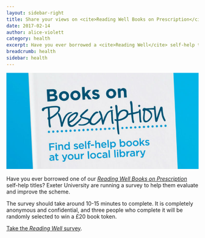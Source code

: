 ```yaml
---
layout: sidebar-right
title: Share your views on <cite>Reading Well Books on Prescription</cite>
date: 2017-02-14
author: alice-violett
category: health
excerpt: Have you ever borrowed a <cite>Reading Well</cite> self-help title? Please help improve the <cite>Books on Prescription</cite> scheme by taking this survey.
breadcrumb: health
sidebar: health
---
```


![Reading Well Books on Prescription](/images/featured/featured-books-on-prescription.jpg)

Have you ever borrowed one of our [<cite>Reading Well Books on Prescription</cite>](/health/lists/health-lists/books-on-prescription-self-help-reading/) self-help titles? Exeter University are running a survey to help them evaluate and improve the scheme.

The survey should take around 10-15 minutes to complete. It is completely anonymous and confidential, and three people who complete it will be randomly selected to win a £20 book token.

[Take the <cite>Reading Well</cite> survey](https://survey.ex.ac.uk/index.php/388966?lang=en).
